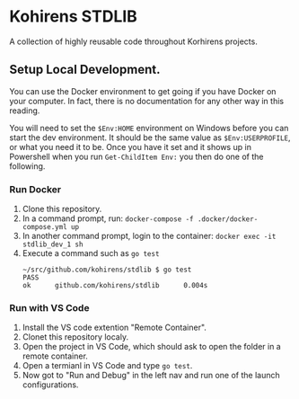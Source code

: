 # Kohirens STDLIB

A collection of highly reusable code throughout Korhirens projects.

## Setup Local Development.

You can use the Docker environment to get going if you have Docker on your
computer. In fact, there is no documentation for any other way in this reading.

You will need to set the `$Env:HOME` environment on Windows before you can start
the dev environment. It should be the same value as `$Env:USERPROFILE`, or
what you need it to be. Once you have it set and it shows up in Powershell when
you run `Get-ChildItem Env:` you then do one of the following.

### Run Docker

1. Clone this repository.
2. In a command prompt, run: `docker-compose -f .docker/docker-compose.yml up`
3. In another command prompt, login to the container: 
   `docker exec -it stdlib_dev_1 sh`
4. Execute a command such as `go test`
   ```output
   ~/src/github.com/kohirens/stdlib $ go test
   PASS
   ok      github.com/kohirens/stdlib      0.004s
   ```

### Run with VS Code

1. Install the VS code extention "Remote Container".
2. Clonet this repository localy.
3. Open the project in VS Code, which should ask to open the folder in a
   remote container.
4. Open a termianl in VS Code and type `go test`.
5. Now got to "Run and Debug" in the left nav and run one of the launch
   configurations.
